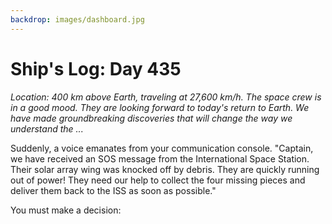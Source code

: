 ```yaml
---
backdrop: images/dashboard.jpg
---
```


# Ship's Log: Day 435

<em>Location: 400 km above Earth, traveling at 27,600 km/h. The space crew is in a good mood. They are looking forward to today's return to Earth. We have made groundbreaking discoveries that will change the way we understand the ...</em>

Suddenly, a voice emanates from your communication console. "Captain, we have received an SOS message from the International Space Station. Their solar array wing was knocked off by debris. They are quickly running out of power! They need our help to collect the four missing pieces and deliver them back to the ISS as soon as possible."

You must make a decision:

<Page url="/rocket/en/1" instructions="" action="Save the ISS" condition="none" />

<Page url="/rocket/en/2" instructions="" action="Return to Earth" condition="none" />
